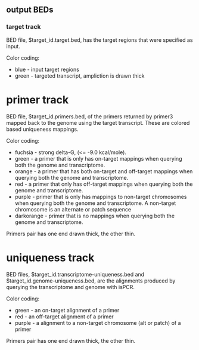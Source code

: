 
## output BEDs

### target track

BED file, $target_id.target.bed, has the target regions that were specified as input.

Color coding:
* blue - input target regions
* green - targeted transcript, ampliction is drawn thick

# primer track

BED file, $target_id.primers.bed, of the primers returned by primer3 mapped
back to the genome using the target transcript.  These are colored based
uniqueness mappings.

Color coding:
* fuchsia - strong delta-G, (<= -9.0 kcal/mole).
* green - a primer that is only has on-target mappings when querying both the genome and transcriptome.
* orange  - a primer that has both on-target and off-target mappings when querying both the genome and transcriptome.
* red - a primer that only has off-target mappings when querying both the genome and transcriptome.
* purple - primer that is only has mappings to non-target chromosomes when querying both the genome and transcriptome.  A non-target chromosome is an alternate or patch sequence
* darkorange - primer that is no mappings when querying both the genome and transcriptome.

Primers pair has one end drawn thick, the other thin.

# uniqueness track

BED files, $target_id.transcriptome-uniqueness.bed and $target_id.genome-uniqueness.bed,
are the alignments produced by querying the transcriptome and genome with isPCR.

Color coding:
* green - an on-target alignment of a primer
* red - an off-target alignment of a primer
* purple - a alignment to a non-target chromosome (alt or patch) of a primer

Primers pair has one end drawn thick, the other thin.
